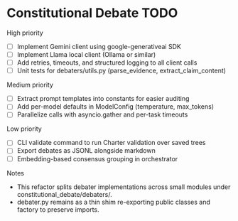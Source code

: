 # Constitutional Debate TODO

High priority
- [ ] Implement Gemini client using google-generativeai SDK
- [ ] Implement Llama local client (Ollama or similar)
- [ ] Add retries, timeouts, and structured logging to all client calls
- [ ] Unit tests for debaters/utils.py (parse_evidence, extract_claim_content)

Medium priority
- [ ] Extract prompt templates into constants for easier auditing
- [ ] Add per-model defaults in ModelConfig (temperature, max_tokens)
- [ ] Parallelize calls with asyncio.gather and per-task timeouts

Low priority
- [ ] CLI validate command to run Charter validation over saved trees
- [ ] Export debates as JSONL alongside markdown
- [ ] Embedding-based consensus grouping in orchestrator

Notes
- This refactor splits debater implementations across small modules under constitutional_debate/debaters/.
- debater.py remains as a thin shim re-exporting public classes and factory to preserve imports.
